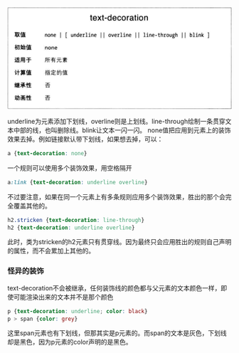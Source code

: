 ![](text-decoration.png)

underline为元素添加下划线，overline则是上划线。line-through绘制一条贯穿文本中部的线，也叫删除线。blink让文本一闪一闪。
none值把应用到元素上的装饰效果去掉。例如链接默认带下划线，如果想去掉，可以：
```CSS
a {text-decoration: none}
```
一个规则可以使用多个装饰效果，用空格隔开
```CSS
a:link {text-decoration: underline overline}
```

不过要注意，如果在同一个元素上有多条规则应用多个装饰效果，胜出的那个会完全覆盖其他的。
```CSS
h2.stricken {text-decoration: line-through}
h2 {text-decoration: underline overline}
```
此时，类为stricken的h2元素只有贯穿线。因为最终只会应用胜出的规则自己声明的属性，而不会累加上其他的。


### 怪异的装饰
text-decoration不会被继承，任何装饰线的颜色都与父元素的文本颜色一样，即使可能渲染出来的文本并不是那个颜色
```CSS
p {text-decoration: underline; color: black}
p > span {color: grey}
```
这里span元素也有下划线，但那其实是p元素的。而span的文本是灰色，下划线却是黑色，因为p元素的color声明的是黑色。
